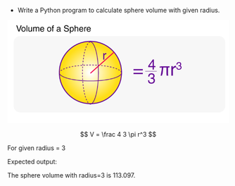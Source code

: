 * Write a Python program to calculate sphere volume with given radius. 

![](images/sphereVolume.png)

$$ V = \frac 4 3 \pi r^3 $$

For given radius = 3

Expected output:

The sphere volume with radius=3 is 113.097.

